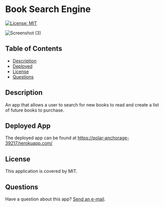 # Book Search Engine
[![License: MIT](https://img.shields.io/badge/License-MIT-yellow.svg)](https://opensource.org/licenses/MIT)


![Screenshot (3)](https://user-images.githubusercontent.com/81273956/156685747-0bda9a3b-d264-41ee-a7d5-37d4cd8d320e.png)

## Table of Contents
* [Description](#description)
* [Deployed](#deploy)
* [License](#license)
* [Questions](#questions)

<a name='description'></a>
## Description
An app that allows a user to search for new books to read and create a list of future books to purchase. 

<a name='deploy'></a>
## Deployed App
The deployed app can be found at https://polar-anchorage-39217.herokuapp.com/

<a name='license'></a>
## License
This application is covered by MIT.

<a name='questions'></a>
## Questions
Have a question about this app? [Send an e-mail](mailto:marisandb@yahoo.com).
